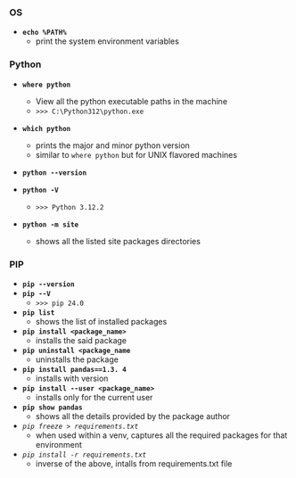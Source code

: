 
### OS
- **`echo %PATH%`**
	- print the system environment variables

### Python
- **`where python`**
	- View all the python executable paths in the machine
	- `>>> C:\Python312\python.exe`
	
- **`which python`**
	- prints the major and minor python version
	- similar to `where python` but for UNIX flavored machines

- **`python --version`**
- **`python -V`**
	- `>>> Python 3.12.2`

- **`python -m site`**
	- shows all the listed site packages directories
### PIP
- **`pip --version`**
- **`pip --V`**
	- `>>> pip 24.0`
- **`pip list`**
	- shows the list of installed packages
- **`pip install <package_name>`**
	- installs the said package
- **`pip uninstall <package_name`**
	- uninstalls the package
- **`pip install pandas==1.3. 4`**
	- installs with version
- **`pip install --user <package_name>`**
	- installs only for the current user
- **`pip show pandas`**
	- shows all the details provided by the package author
- *`pip freeze > requirements.txt`*
	- when used within a venv, captures all the required packages for that environment
- *`pip install -r requirements.txt`*
	- inverse of the above, intalls from requirements.txt file